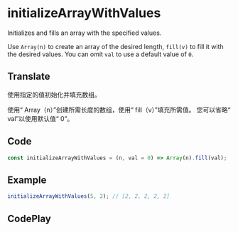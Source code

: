 # initializeArrayWithValues

Initializes and fills an array with the specified values.

Use `Array(n)` to create an array of the desired length, `fill(v)` to fill it with the desired values.
You can omit `val` to use a default value of `0`.

## Translate

使用指定的值初始化并填充数组。

使用“ Array（n）”创建所需长度的数组，使用“ fill（v）”填充所需值。
您可以省略“ val”以使用默认值“ 0”。

## Code

```js
const initializeArrayWithValues = (n, val = 0) => Array(n).fill(val);
```

## Example

```js
initializeArrayWithValues(5, 2); // [2, 2, 2, 2, 2]
```

## CodePlay

<template>
  <code-play codeplay-id="" />
</template>
